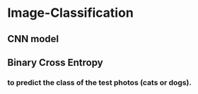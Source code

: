 # Image-Classification
## CNN model
## Binary Cross Entropy
### to predict the class of the test photos (cats or dogs).
